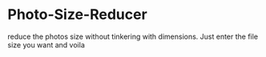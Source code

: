 # Photo-Size-Reducer
reduce the photos size without tinkering with dimensions. Just enter the file size you want and voila  
